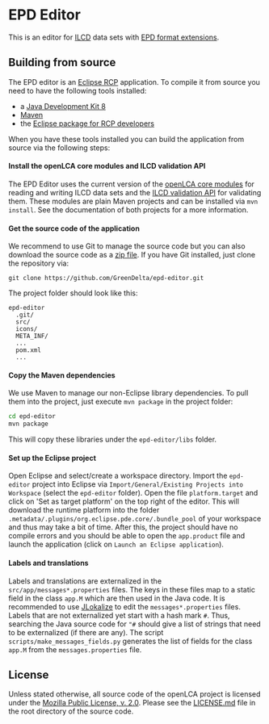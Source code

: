 # EPD Editor
This is an editor for [ILCD](http://eplca.jrc.ec.europa.eu/LCDN/developer.xhtml)
data sets with [EPD format extensions](http://www.oekobaudat.de/en/info/working-group-indata.html). 

## Building from source
The EPD editor is an [Eclipse RCP](https://wiki.eclipse.org/Rich_Client_Platform)
application. To compile it from source you need to have the following tools
installed:

* a [Java Development Kit 8](http://www.oracle.com/technetwork/java/javase/downloads/jdk8-downloads-2133151.html)
* [Maven](http://maven.apache.org/)
* the [Eclipse package for RCP developers](https://www.eclipse.org/downloads/)

When you have these tools installed you can build the application from source
via the following steps:

#### Install the openLCA core modules and ILCD validation API
The EPD Editor uses the current version of the 
[openLCA core modules](https://github.com/GreenDelta/olca-modules) for reading
and writing ILCD data sets and the [ILCD validation API](https://bitbucket.org/okusche/ilcdvalidation)
for validating them. These modules are plain Maven projects and can be
installed via `mvn install`. See the documentation of both projects for a
more information.

#### Get the source code of the application
We recommend to use Git to manage the source code but you can also download the
source code as a [zip file](https://github.com/GreenDelta/epd-editor/archive/master.zip).
If you have Git installed, just clone the repository via:

    git clone https://github.com/GreenDelta/epd-editor.git

The project folder should look like this:

    epd-editor
      .git/
      src/
      icons/
      META_INF/
      ...
      pom.xml
      ...

#### Copy the Maven dependencies
We use Maven to manage our non-Eclipse library dependencies. To pull them into
the project, just execute `mvn package` in the project folder:

```bash
cd epd-editor
mvn package
```

This will copy these libraries under the `epd-editor/libs` folder. 

#### Set up the Eclipse project
Open Eclipse and select/create a workspace directory. Import the `epd-editor` 
project into Eclipse via `Import/General/Existing Projects into Workspace`
(select the `epd-editor` folder). Open the file `platform.target` and click on
'Set as target platform' on the top right of the editor. This will download the
runtime platform into the folder `.metadata/.plugins/org.eclipse.pde.core/.bundle_pool`
of your workspace and thus may take a bit of time. After this, the project should
have no compile errors and you should be able to open the `app.product` file
and launch the application (click on `Launch an Eclipse application`).

#### Labels and translations
Labels and translations are externalized in the `src/app/messages*.properties`
files. The keys in these files map to a static field in the class `app.M` which
are then used in the Java code. It is recommended to use 
[JLokalize](http://jlokalize.sourceforge.net) to edit the `messages*.properties`
files. Labels that are not externalized yet start with a hash mark `#`. Thus,
searching the Java source code for `"#` should give a list of strings that need
to be externalized (if there are any). The script `scripts/make_messages_fields.py`
generates the list of fields for the class `app.M` from the `messages.properties`
file.

## License
Unless stated otherwise, all source code of the openLCA project is licensed
under the [Mozilla Public License, v. 2.0](http://mozilla.org/MPL/2.0/). Please
see the [LICENSE.md](./LICENSE.md) file in the root directory of the source code.

